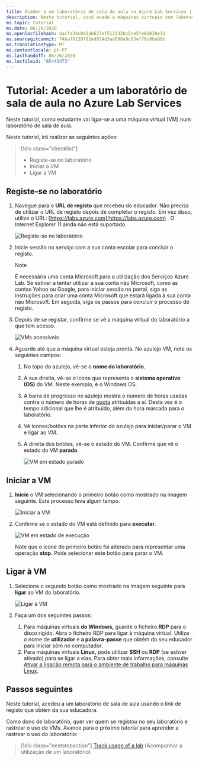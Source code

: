 ```yaml
---
title: Aceder a um laboratório de sala de aula no Azure Lab Services | Microsoft Docs
description: Neste tutorial, você acede a máquinas virtuais num laboratório de sala de aula que é criado por um educador.
ms.topic: tutorial
ms.date: 06/26/2020
ms.openlocfilehash: dacfa34c0d3ab637ef513342bc5ce5fe81038e11
ms.sourcegitcommit: 74ba70139781ed854d3ad898a9c65ef70c0ba99b
ms.translationtype: MT
ms.contentlocale: pt-PT
ms.lasthandoff: 06/26/2020
ms.locfileid: "85443473"
---
```

# <a name="tutorial-access-a-classroom-lab-in-azure-lab-services"></a>Tutorial: Aceder a um laboratório de sala de aula no Azure Lab Services
Neste tutorial, como estudante vai ligar-se a uma máquina virtual (VM) num laboratório de sala de aula. 

Neste tutorial, irá realizar as seguintes ações:

> [!div class="checklist"]
> * Registe-se no laboratório
> * Iniciar a VM
> * Ligar à VM

## <a name="register-to-the-lab"></a>Registe-se no laboratório

1. Navegue para o **URL de registo** que recebeu do educador. Não precisa de utilizar o URL de registo depois de completar o registo. Em vez disso, utilize o URL: [https://labs.azure.com](https://labs.azure.com) . O Internet Explorer 11 ainda não está suportado. 

    ![Registe-se no laboratório](./media/tutorial-connect-vm-in-classroom-lab/register-lab.png)
1. Inicie sessão no serviço com a sua conta escolar para concluir o registo. 

    > [!NOTE]
    > É necessária uma conta Microsoft para a utilização dos Serviços Azure Lab. Se estiver a tentar utilizar a sua conta não Microsoft, como as contas Yahoo ou Google, para iniciar sessão no portal, siga as instruções para criar uma conta Microsoft que estará ligada à sua conta não Microsoft. Em seguida, siga os passos para concluir o processo de registo. 
1. Depois de se registar, confirme se vê a máquina virtual do laboratório a que tem acesso. 

    ![VMs acessíveis](./media/tutorial-connect-vm-in-classroom-lab/accessible-vms.png)
1. Aguarde até que a máquina virtual esteja pronta. No azulejo VM, note os seguintes campos:
    1. No topo do azulejo, vê-se o **nome do laboratório.**
    1. À sua direita, vê-se o ícone que representa o **sistema operativo (OS)** do VM. Neste exemplo, é o Windows OS. 
    1. A barra de progresso no azulejo mostra o número de horas usadas contra o número de horas de [quota](how-to-configure-student-usage.md#set-quotas-for-users) atribuídas a si. Desta vez é o tempo adicional que lhe é atribuído, além da hora marcada para o laboratório. 
    1. Vê ícones/botões na parte inferior do azulejo para iniciar/parar o VM e ligar ao VM. 
    1. À direita dos botões, vê-se o estado do VM. Confirme que vê o estado do VM **parado**. 

        ![VM em estado parado](./media/tutorial-connect-vm-in-classroom-lab/vm-in-stopped-state.png)

## <a name="start-the-vm"></a>Iniciar a VM
1. **Inicie** o VM selecionando o primeiro botão como mostrado na imagem seguinte. Este processo leva algum tempo.  

    ![Iniciar a VM](./media/tutorial-connect-vm-in-classroom-lab/start-vm.png)
4. Confirme se o estado do VM está definido para **executar**. 

    ![VM em estado de execução](./media/tutorial-connect-vm-in-classroom-lab/vm-running.png)

    Note que o ícone do primeiro botão foi alterado para representar uma operação **stop.** Pode selecionar este botão para parar o VM. 

## <a name="connect-to-the-vm"></a>Ligar à VM

1. Selecione o segundo botão como mostrado na imagem seguinte para **ligar** ao VM do laboratório. 

    ![Ligar à VM](./media/tutorial-connect-vm-in-classroom-lab/connect-vm.png)
2. Faça um dos seguintes passos: 
    1. Para máquinas virtuais **do Windows,** guarde o ficheiro **RDP** para o disco rígido. Abra o ficheiro RDP para ligar à máquina virtual. Utilize o nome de **utilizador** e **a palavra-passe** que obtém do seu educador para iniciar sôm no computador. 
    3. Para máquinas virtuais **Linux,** pode utilizar **SSH** ou **RDP** (se estiver ativado) para se ligar a elas. Para obter mais informações, consulte [Ativar a ligação remota para o ambiente de trabalho para máquinas Linux](how-to-enable-remote-desktop-linux.md). 

## <a name="next-steps"></a>Passos seguintes
Neste tutorial, acedeu a um laboratório de sala de aula usando o link de registo que obtém da sua educadora.

Como dono de laboratório, quer ver quem se registou no seu laboratório e rastrear o uso de VMs. Avance para o próximo tutorial para aprender a rastrear o uso do laboratório:

> [!div class="nextstepaction"]
> [Track usage of a lab](tutorial-track-usage.md) (Acompanhar a utilização de um laboratório) 

